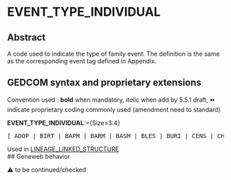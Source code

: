 ﻿# EVENT_TYPE_INDIVIDUAL
## Abstract
A code used to indicate the type of family event.  The definition is the same as the corresponding
event tag defined in Appendix.


## GEDCOM syntax and proprietary extensions
Convention used : **bold** when mandatory, _italic_ when add by 5.5.1 draft, &#x23E9; indicate proprietary coding commonly used (amendment need to standard)<br />

**EVENT_TYPE_INDIVIDUAL**:={Size=3:4}
<pre>
[ ADOP | BIRT | BAPM | BARM | BASM | BLES | BURI | CENS | CHR | CHRA | CONF | CREM | DEAT | EMIG | FCOM | GRAD | IMMI | NATU | ORDN |  RETI | PROB | WILL | EVEN ]
</pre>
Used in <a href=Ged.LINEAGE_LINKED_STRUCTURE.md>LINEAGE_LINKED_STRUCTURE</a><br />## Geneweb behavior


:warning: to be continued/checked

